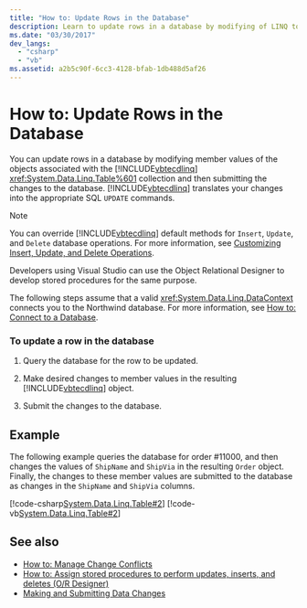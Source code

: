 ```yaml
---
title: "How to: Update Rows in the Database"
description: Learn to update rows in a database by modifying of LINQ to SQL objects in a table-related collection. LINQ to SQL translates additions to SQL UPDATE commands.
ms.date: "03/30/2017"
dev_langs:
  - "csharp"
  - "vb"
ms.assetid: a2b5c90f-6cc3-4128-bfab-1db488d5af26
---
```

# How to: Update Rows in the Database

You can update rows in a database by modifying member values of the objects associated with the [!INCLUDE[vbtecdlinq](../../../../../../includes/vbtecdlinq-md.md)] <xref:System.Data.Linq.Table%601> collection and then submitting the changes to the database. [!INCLUDE[vbtecdlinq](../../../../../../includes/vbtecdlinq-md.md)] translates your changes into the appropriate SQL `UPDATE` commands.

> [!NOTE]
> You can override [!INCLUDE[vbtecdlinq](../../../../../../includes/vbtecdlinq-md.md)] default methods for `Insert`, `Update`, and `Delete` database operations. For more information, see [Customizing Insert, Update, and Delete Operations](customizing-insert-update-and-delete-operations.md).
>
> Developers using Visual Studio can use the Object Relational Designer to develop stored procedures for the same purpose.

The following steps assume that a valid <xref:System.Data.Linq.DataContext> connects you to the Northwind database. For more information, see [How to: Connect to a Database](how-to-connect-to-a-database.md).

### To update a row in the database

1. Query the database for the row to be updated.

2. Make desired changes to member values in the resulting [!INCLUDE[vbtecdlinq](../../../../../../includes/vbtecdlinq-md.md)] object.

3. Submit the changes to the database.

## Example

The following example queries the database for order #11000, and then changes the values of `ShipName` and `ShipVia` in the resulting `Order` object. Finally, the changes to these member values are submitted to the database as changes in the `ShipName` and `ShipVia` columns.

[!code-csharp[System.Data.Linq.Table#2](../../../../../../samples/snippets/csharp/VS_Snippets_Data/system.data.linq.table/cs/program.cs#2)]
[!code-vb[System.Data.Linq.Table#2](../../../../../../samples/snippets/visualbasic/VS_Snippets_Data/system.data.linq.table/vb/module1.vb#2)]

## See also

- [How to: Manage Change Conflicts](how-to-manage-change-conflicts.md)
- [How to: Assign stored procedures to perform updates, inserts, and deletes (O/R Designer)](/visualstudio/data-tools/how-to-assign-stored-procedures-to-perform-updates-inserts-and-deletes-o-r-designer)
- [Making and Submitting Data Changes](making-and-submitting-data-changes.md)
